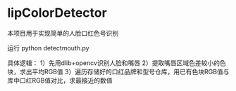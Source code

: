 # lipColorDetector
本项目用于实现简单的人脸口红色号识别

运行  python detectmouth.py

具体逻辑：
1）先用dlib+opencv识别人脸和嘴唇
2）提取嘴唇区域色差较小的色块，求出平均RGB值
3）遍历存储好的口红品牌和型号仓库，用已有色块RGB值与库中口红RGB值对比，求最接近的数值

